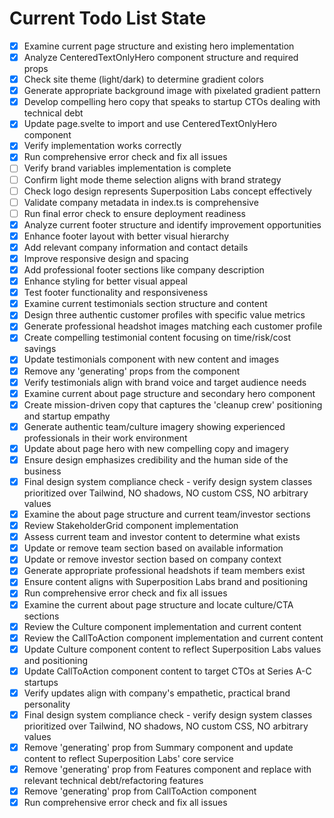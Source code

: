 <!-- DO NOT EDIT - Managed by todo_list tool -->
<!-- Updated: 2025-09-24T21:36:13.889Z -->

# Current Todo List State

- [x] Examine current page structure and existing hero implementation
- [x] Analyze CenteredTextOnlyHero component structure and required props
- [x] Check site theme (light/dark) to determine gradient colors
- [x] Generate appropriate background image with pixelated gradient pattern
- [x] Develop compelling hero copy that speaks to startup CTOs dealing with technical debt
- [x] Update page.svelte to import and use CenteredTextOnlyHero component
- [x] Verify implementation works correctly
- [x] Run comprehensive error check and fix all issues
- [ ] Verify brand variables implementation is complete
- [ ] Confirm light mode theme selection aligns with brand strategy
- [ ] Check logo design represents Superposition Labs concept effectively
- [ ] Validate company metadata in index.ts is comprehensive
- [ ] Run final error check to ensure deployment readiness
- [x] Analyze current footer structure and identify improvement opportunities
- [x] Enhance footer layout with better visual hierarchy
- [x] Add relevant company information and contact details
- [x] Improve responsive design and spacing
- [x] Add professional footer sections like company description
- [x] Enhance styling for better visual appeal
- [x] Test footer functionality and responsiveness
- [x] Examine current testimonials section structure and content
- [x] Design three authentic customer profiles with specific value metrics
- [x] Generate professional headshot images matching each customer profile
- [x] Create compelling testimonial content focusing on time/risk/cost savings
- [x] Update testimonials component with new content and images
- [x] Remove any 'generating' props from the component
- [x] Verify testimonials align with brand voice and target audience needs
- [x] Examine current about page structure and secondary hero component
- [x] Create mission-driven copy that captures the 'cleanup crew' positioning and startup empathy
- [x] Generate authentic team/culture imagery showing experienced professionals in their work environment
- [x] Update about page hero with new compelling copy and imagery
- [x] Ensure design emphasizes credibility and the human side of the business
- [x] Final design system compliance check - verify design system classes prioritized over Tailwind, NO shadows, NO custom CSS, NO arbitrary values
- [x] Examine the about page structure and current team/investor sections
- [x] Review StakeholderGrid component implementation
- [x] Assess current team and investor content to determine what exists
- [x] Update or remove team section based on available information
- [x] Update or remove investor section based on company context
- [x] Generate appropriate professional headshots if team members exist
- [x] Ensure content aligns with Superposition Labs brand and positioning
- [x] Run comprehensive error check and fix all issues
- [x] Examine the current about page structure and locate culture/CTA sections
- [x] Review the Culture component implementation and current content
- [x] Review the CallToAction component implementation and current content
- [x] Update Culture component content to reflect Superposition Labs values and positioning
- [x] Update CallToAction component content to target CTOs at Series A-C startups
- [x] Verify updates align with company's empathetic, practical brand personality
- [x] Final design system compliance check - verify design system classes prioritized over Tailwind, NO shadows, NO custom CSS, NO arbitrary values
- [x] Remove 'generating' prop from Summary component and update content to reflect Superposition Labs' core service
- [x] Remove 'generating' prop from Features component and replace with relevant technical debt/refactoring features
- [x] Remove 'generating' prop from CallToAction component
- [x] Run comprehensive error check and fix all issues
